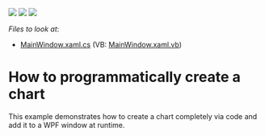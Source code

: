 <!-- default badges list -->
![](https://img.shields.io/endpoint?url=https://codecentral.devexpress.com/api/v1/VersionRange/128570073/11.1.8%2B)
[![](https://img.shields.io/badge/Open_in_DevExpress_Support_Center-FF7200?style=flat-square&logo=DevExpress&logoColor=white)](https://supportcenter.devexpress.com/ticket/details/E3553)
[![](https://img.shields.io/badge/📖_How_to_use_DevExpress_Examples-e9f6fc?style=flat-square)](https://docs.devexpress.com/GeneralInformation/403183)
<!-- default badges end -->
<!-- default file list -->
*Files to look at*:

* [MainWindow.xaml.cs](./CS/DXCharts_Runtime/MainWindow.xaml.cs) (VB: [MainWindow.xaml.vb](./VB/DXCharts_Runtime/MainWindow.xaml.vb))
<!-- default file list end -->
# How to programmatically create a chart


<p>This example demonstrates how to create a chart completely via code and add it to a WPF window at runtime.</p>

<br/>


